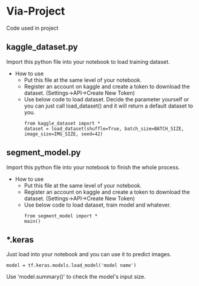# Via-Project
Code used in project

## kaggle_dataset.py
Import this python file into your notebook to load training dataset.
- How to use
  - Put this file at the same level of your notebook.
  - Register an account on kaggle and create a token to download the dataset. (Settings->API->Create New Token)
  - Use below code to load dataset. Decide the parameter yourself or you can just call load_dataset() and it will return a default dataset to you.
    ```
    from kaggle_dataset import *
    dataset = load_dataset(shuffle=True, batch_size=BATCH_SIZE, image_size=IMG_SIZE, seed=42)
    ```

## segment_model.py
Import this python file into your notebook to finish the whole process.
- How to use
  - Put this file at the same level of your notebook.
  - Register an account on kaggle and create a token to download the dataset. (Settings->API->Create New Token)
  - Use below code to load dataset, train model and whatever.
    ```
    from segment_model import *
    main()
    ```

## *.keras 
Just load into your notebook and you can use it to predict images.
```
model = tf.keras.models.load_model('model name')
```
Use 'model.summary()' to check the model's input size.
